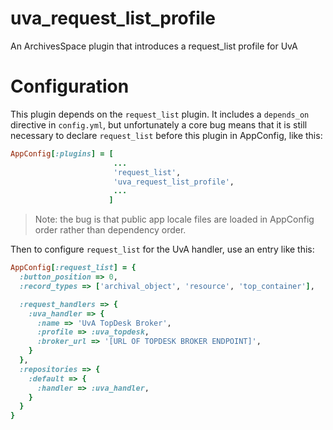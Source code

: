 # uva_request_list_profile

An ArchivesSpace plugin that introduces a request_list profile for UvA

# Configuration

This plugin depends on the `request_list` plugin. It includes a `depends_on`
directive in `config.yml`, but unfortunately a core bug means that it is
still necessary to declare `request_list` before this plugin in AppConfig,
like this:

```ruby
AppConfig[:plugins] = [
                       ...
                       'request_list',
                       'uva_request_list_profile',
                       ...
                      ]
```

> Note: the bug is that public app locale files are loaded in AppConfig
> order rather than dependency order.

Then to configure `request_list` for the UvA handler, use an entry like this:

```ruby
AppConfig[:request_list] = {
  :button_position => 0,
  :record_types => ['archival_object', 'resource', 'top_container'],

  :request_handlers => {
    :uva_handler => {
      :name => 'UvA TopDesk Broker',
      :profile => :uva_topdesk,
      :broker_url => '[URL OF TOPDESK BROKER ENDPOINT]',
    }
  },
  :repositories => {
    :default => {
      :handler => :uva_handler,
    }
  }
}
```
